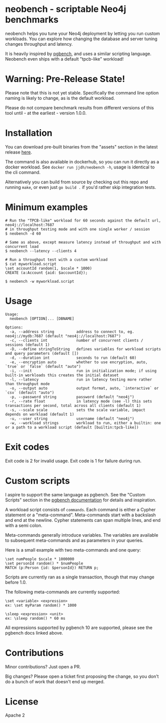 # neobench - scriptable Neo4j benchmarks

neobench helps you tune your Neo4j deployment by letting you run custom workloads. 
You can explore how changing the database and server tuning changes throughput and latency.

It is heavily inspired by [pgbench](https://www.postgresql.org/docs/10/pgbench.html), and uses a similar scripting language.
Neobench even ships with a default "tpcb-like" workload!

# Warning: Pre-Release State!

Please note that this is not yet stable. 
Specifically the command line option naming is likely to change, as is the default workload.

Please do not compare benchmark results from different versions of this tool until - at the earliest - version 1.0.0.

# Installation

You can download pre-built binaries from the "assets" section in the latest release [here](https://github.com/jakewins/neobench/releases).

The command is also available in dockerhub, so you can run it directly as a docker workload.
See `docker run jjdh/neobench -h`, usage is identical to the cli command.

Alternatively you can build from source by checking out this repo and running `make`, or even just `go build .` if you'd rather skip integration tests.

# Minimum examples

    # Run the "TPCB-like" workload for 60 seconds against the default url, neo4j://localhost:7687
    # in throughput testing mode and with one single worker / session
    $ neobench -d 60
    
    # Same as above, except measure latency instead of throughput and with concurrent load
    $ neobench --latency --clients 4
    
    # Run a throughput test with a custom workload
    $ cat myworkload.script
    \set accountId random(1, $scale * 1000)
    CREATE (a:Account {aid: $accountId});
    
    $ neobench -w myworkload.script 

# Usage

```
Usage:
  neobench [OPTION]... [DBNAME]

Options:
  -a, --address string          address to connect to, eg. neo4j://mydb:7687 (default "neo4j://localhost:7687")
  -c, --clients int             number of concurrent clients / sessions (default 1)
  -D, --define stringToString   defines variables for workload scripts and query parameters (default [])
  -d, --duration int            seconds to run (default 60)
  -e, --encryption auto         whether to use encryption, auto, `true` or `false` (default "auto")
  -i, --init                    run in initialization mode; if using built-in workloads this creates the initial dataset
  -l, --latency                 run in latency testing more rather than throughput mode
  -o, --output auto             output format, auto, `interactive` or `csv` (default "auto")
  -p, --password string         password (default "neo4j")
  -r, --rate float              in latency mode (see -l) this sets transactions per second, total across all clients (default 1)
  -s, --scale scale             sets the scale variable, impact depends on workload (default 1)
  -u, --user string             username (default "neo4j")
  -w, --workload strings        workload to run, either a builtin: one or a path to a workload script (default [builtin:tpcb-like])
```

# Exit codes

Exit code is 2 for invalid usage.
Exit code is 1 for failure during run. 

# Custom scripts

I aspire to support the same language as pgbench. 
See the "Custom Scripts" section in the [pgbench documentation](https://www.postgresql.org/docs/10/pgbench.html) for details and inspiration.

A workload script consists of `commands`. 
Each command is either a Cypher statement or a "meta-command".
Meta-commands start with a backslash and end at the newline.
Cypher statements can span multiple lines, and end with a semi colon.

Meta-commands generally introduce variables. 
The variables are available to subsequent meta-commands and as parameters in your queries. 

Here is a small example with two meta-commands and one query:

    \set numPeople $scale * 1000000
    \set personId random() * $numPeople
    MATCH (p:Person {id: $personId}) RETURN p;

Scripts are currently ran as a single transaction, though that may change before 1.0.

The following meta-commands are currently supported:

    \set <variable> <expression>
    ex: \set myParam random() * 1000
    
    \sleep <expression> <unit>
    ex: \sleep random() * 60 ms

All expressions supported by pgbench 10 are supported, please see the pgbench docs linked above.

# Contributions

Minor contributions? Just open a PR. 

Big changes? Please open a ticket first proposing the change, so you don't do a bunch of work that doesn't end up merged.
  
# License

Apache 2
